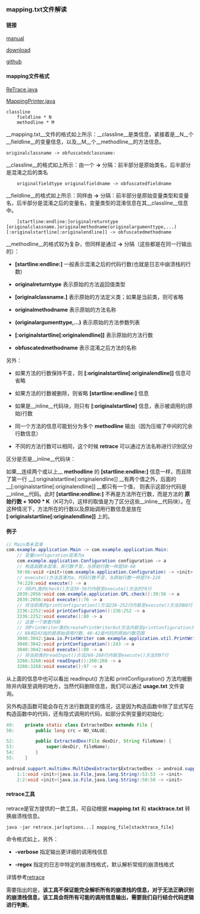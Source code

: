 ###                                    mapping.txt文件解读

#### 链接


[manual](https://www.guardsquare.com/en/products/proguard/manual/retrace)

[download](https://android.googlesource.com/platform/prebuilts/r8/+/master/retrace/)

[github](https://github.com/Guardsquare/proguard)



#### mapping文件格式

[ReTrace.java](https://github.com/Guardsquare/proguard/blob/master/retrace/src/proguard/retrace/ReTrace.java)

[MappingPrinter.java](https://github.com/Guardsquare/proguard/blob/master/base/src/proguard/obfuscate/MappingPrinter.java)



```
classline
    fieldline * N
    methodline * M
```

__mapping.txt__文件的格式如上所示：__classline__是类信息，紧接着是__N__个__fieldline__的变量信息，以及__M__个__methodline__的方法信息。



```
originalclassname -> obfuscatedclassname:
```

__classline__的格式如上所示：由一个 __-\>__ 分隔：前半部分是原始类名，后半部分是混淆之后的类名



```
    originalfieldtype originalfieldname -> obfuscatedfieldname
```

__fieldline__的格式如上所示：同样由 __->__ 分隔：前半部分是原始变量类型和变量名，后半部分是混淆之后的变量名，变量类型的混淆信息在其__classline__信息中。



```
    [startline:endline:]originalreturntype [originalclassname.]originalmethodname(originalargumenttype,...)[:originalstartline[:originalendline]] -> obfuscatedmethodname
```

__methodline__的格式较为复杂，但同样是通过 __->__ 分隔（这些都是在同一行输出的）：

* __[startline:endline:]__  一般表示混淆之后的代码行数(也就是日志中崩溃栈的行数)

* __originalreturntype__  表示原始的方法返回值类型

* __[originalclassname.]__  表示原始的方法定义类；如果是当前类，则可省略

* __originalmethodname__  表示原始的方法名称

* __(originalargumenttype,...)__  表示原始的方法参数列表

* __[:originalstartline[:originalendline]]__  表示原始的方法行数

* __obfuscatedmethodname__  表示混淆之后方法的名称

另外：

* 如果方法的行数保持不变，则 __[:originalstartline[:originalendline]]__ 信息可省略

* 如果方法的行数被删除，则省略 __[startline:endline:]__ 信息

* 如果是__inline__代码块，则只有 __[:originalstartline]__ 信息，表示被调用的(原始)行数

* 同一个方法的信息可能划分为多个 __methodline__ 输出（因为压缩了中间的冗余行数信息）

* 不同的方法行数可以相同，这个时候 __retrace__ 可以通过方法名称进行识别区分

区分是否是__inline__代码块：

如果__连续两个或以上__ __methodline__ 的 __[startline:endline:]__ 信息一样，而且除了第一行 __[:originalstartline[:originalendline]] __有两个值之外，后面的 __[:originalstartline[:originalendline]] __都只有一个值， 则表示这部分代码是__inline__代码。此时 __[startline:endline:]__ 不再是方法所在行数，而是方法的  __原始行数 + 1000 * K__（K可为0，这样的取值是为了区分这些__inline__代码块）。在这种情况下，方法所在的行数以及原始调用行数信息是放在 __[:originalstartline[:originalendline]]__ 上的。




#### 例子

```java
// Main类未混淆
com.example.application.Main -> com.example.application.Main:
    // 变量configuration混淆为a
    com.example.application.Configuration configuration -> a
    // 构造函数未混淆，其行数不变，与原始行数一样是50-60
    50:66:void <init>(com.example.application.Configuration) -> <init>
    // execute()方法混淆为a，代码行数不变，与原始行数一样是74-228
    74:228:void execute() -> a
    // 将GPL类的check()方法39-56行内联至execute()方法的76行
    2039:2056:void com.example.application.GPL.check():39:56 -> a
    2039:2056:void execute():76 -> a
    // 将当前类的printConfiguration()方法236-252行内联至execute()方法的80行
    2236:2252:void printConfiguration():236:252 -> a
    2236:2252:void execute():80 -> a
    // 这是一个嵌套内联
    // 将PrintWriter类的createPrintWriterOut方法内联至printConfiguration方法块的243行，然后该方法块又被内联至execute()方法的80行
    // 80和243指的是原始调用行数，40-42是代码的原始行数范围
    3040:3042:java.io.PrintWriter com.example.application.util.PrintWriterUtil.createPrintWriterOut(java.io.File):40:42 -> a
    3040:3042:void printConfiguration():243 -> a
    3040:3042:void execute():80 -> a
    // 将当前类的readInput()方法260-268行内联至execute()方法的97行
    3260:3268:void readInput():260:268 -> a
    3260:3268:void execute():97 -> a
```

从上面的信息中也可以看出 readInput() 方法和 printConfiguration() 方法均被删除并内联至调用的地方，当然代码删除信息，我们可以通过 __usage.txt__ 文件查询。



另外构造函数可能会存在方法行数跳变的情况，这是因为构造函数中除了显式写在构造函数中的代码，还有隐式调用的代码，如部分实例变量的初始化:

```java
49:    private static class ExtractedDex extends File {
50:        public long crc = NO_VALUE;

52:        public ExtractedDex(File dexDir, String fileName) {
53:            super(dexDir, fileName);
54:        }
55:    }
```

```java
android.support.multidex.MultiDexExtractor$ExtractedDex -> android.support.multidex.MultiDexExtractor$ExtractedDex:
    1:1:void <init>(java.io.File,java.lang.String):53:53 -> <init>
    2:2:void <init>(java.io.File,java.lang.String):50:50 -> <init>
```



#### retrace工具

retrace是官方提供的一款工具，可自动根据 __mapping.txt__ 和 __stacktrace.txt__ 转换崩溃栈信息。

```
java -jar retrace.jar[options...] mapping_file[stacktrace_file]
```

命令格式如上，另外：

* __-verbose__ 指定输出更详细的调用栈信息

* __-regex__ 指定的日志中特定的崩溃栈格式，默认解析常规的崩溃栈格式

详情参考[retrace](https://www.guardsquare.com/en/products/proguard/manual/retrace)

需要指出的是，__该工具不保证能完全解析所有的崩溃栈的信息，对于无法正确识别的崩溃栈信息，该工具会将所有可能的调用信息输出，需要我们自行结合代码逻辑进行判断__。

